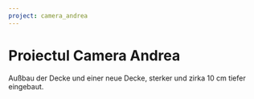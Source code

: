 ```yaml
---
project: camera_andrea
---
```


# Proiectul Camera Andrea

Außbau der Decke und einer neue Decke, sterker und zirka 10 cm tiefer eingebaut. 
